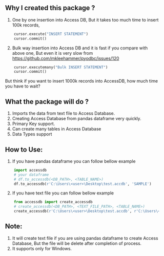 Why I created this package ?
----------------------------
1) One by one insertion into Access DB, But it takes too much time to insert 100k 
records,
```python
    cursor.execute("INSERT STATEMENT")
    cursor.commit()
```
    
2) Bulk way insertion into Access DB and it is fast if you compare with above one,
But even it is very slow from https://github.com/mkleehammer/pyodbc/issues/120
```python
    cursor.executemany("Bulk INSERT STATEMENT")
    cursor.commit()
```
But think if you want to insert 1000k records into AccessDB, how much time you have to
wait?

What the package will do ?
---------------------------
  1) Imports the data from text file to Access Database.
  2) Creating Access Database from pandas dataframe very quickly.
  3) Primary Key support.
  4) Can create many tables in Access Database
  5) Data Types support

How to Use:
-----------
1) If you have pandas dataframe you can follow bellow example
```python
    import accessdb
    # your dataframe
    # df.to_accessdb(<DB_PATH>, <TABLE_NAME>)
    df.to_accessdb(r'C:\Users\<user>\Desktop\test.accdb', 'SAMPLE')
```
2) If you have text file you can follow bellow example
```python
    from accessdb import create_accessdb
    # create_accessdb(<DB_PATH>, <TEXT_FILE_PATH>, <TABLE_NAME>)
    create_accessdb(r'C:\Users\<user>\Desktop\test.accdb', r'C:\Users\<user>\Documents\test.text', 'SAMPLE')
```

Note:
-----------
1) It will create text file if you are using pandas dataframe to create Access Database,
   But the file will be delete after completion of process.
2) It supports only for Windows.
